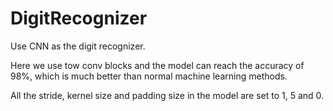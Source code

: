# DigitRecognizer
Use CNN as the digit recognizer.

Here we use tow conv blocks and the model can reach the accuracy of 98%, which is much better than normal machine learning methods.

All the stride, kernel size and padding size in the model are set to 1, 5 and 0.
